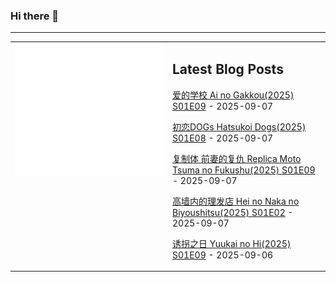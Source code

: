 ### Hi there 👋

<!--
**etng/etng** is a ✨ _special_ ✨ repository because its `README.md` (this file) appears on your GitHub profile.

Here are some ideas to get you started:

- 🔭 I’m currently working on ...
- 🌱 I’m currently learning ...
- 👯 I’m looking to collaborate on ...
- 🤔 I’m looking for help with ...
- 💬 Ask me about ...
- 📫 How to reach me: ...
- 😄 Pronouns: ...
- ⚡ Fun fact: ...
-->


---

<table>
<tr>
<td valign="top" width="50%">
<img src="metrics.svg" alt="Metric" />
</td>
<td valign="top" width="50%">

## Latest Blog Posts
<!-- blog start -->
[爱的学校 Ai no Gakkou(2025) S01E09](http://www.fanxinzhui.com/rr/2634#S01E09) - 2025-09-07

[初恋DOGs Hatsukoi Dogs(2025) S01E08](http://www.fanxinzhui.com/rr/2630#S01E08) - 2025-09-07

[复制体 前妻的复仇 Replica Moto Tsuma no Fukushu(2025) S01E09](http://www.fanxinzhui.com/rr/2633#S01E09) - 2025-09-07

[高墙内的理发店 Hei no Naka no Biyoushitsu(2025) S01E02](http://www.fanxinzhui.com/rr/2643#S01E02) - 2025-09-07

[诱拐之日 Yuukai no Hi(2025) S01E09](http://www.fanxinzhui.com/rr/2632#S01E09) - 2025-09-06
<!-- blog end -->

</td></tr></table>

